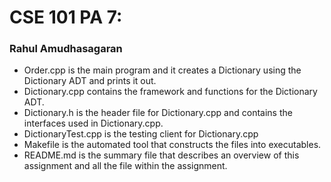 # CSE 101 PA 7:
### Rahul Amudhasagaran
* Order.cpp is the main program and it creates a Dictionary using the Dictionary ADT and prints it out.
* Dictionary.cpp contains the framework and functions for the Dictionary ADT.
* Dictionary.h is the header file for Dictionary.cpp and contains the interfaces used in Dictionary.cpp.
* DictionaryTest.cpp is the testing client for Dictionary.cpp
* Makefile is the automated tool that constructs the files into executables.
* README.md is the summary file that describes an overview of this assignment and all the file within the assignment.